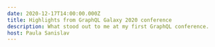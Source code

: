 ```yaml
---
date: 2020-12-17T14:00:00.000Z
title: Highlights from GraphQL Galaxy 2020 conference
description: What stood out to me at my first GraphQL conference.
host: Paula Sanislav
---
```

